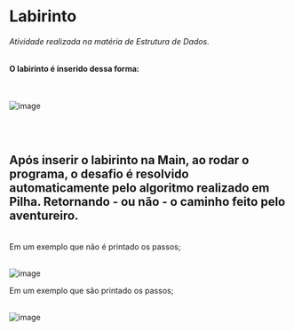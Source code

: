 # Labirinto 
###### Atividade realizada na matéria de Estrutura de Dados.

#### O labirinto é inserido dessa forma: <br>
<br>

![image](https://user-images.githubusercontent.com/80941562/174204609-8ece73fa-9ba1-4052-9c37-a2b33080503c.png)

<br>
<br>

## Após inserir o labirinto na Main, ao rodar o programa, o desafio é resolvido automaticamente pelo algoritmo realizado em Pilha. Retornando - ou não - o caminho feito pelo aventureiro. <br>
<br>
 Em um exemplo que não é printado os passos; 
<br>
<br>

![image](https://user-images.githubusercontent.com/80941562/174204809-3fb1dd7a-de31-4375-98ab-a5967915202f.png)

 Em um exemplo que são printado os passos; 
<br>
<br>

![image](https://user-images.githubusercontent.com/80941562/174204888-d5a244e5-bbff-4b66-982c-1ef37ffb8210.png)






